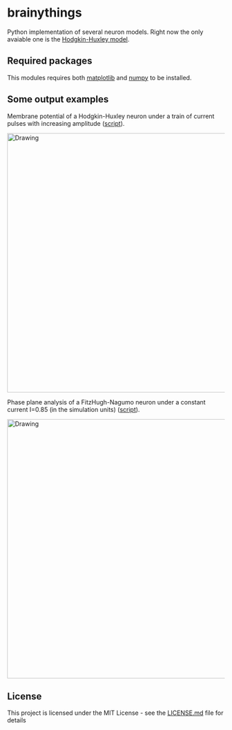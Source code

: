 # brainythings
 
Python implementation of several neuron models. Right now the only avaiable one is the [Hodgkin-Huxley model](https://en.wikipedia.org/wiki/Hodgkin%E2%80%93Huxley_model).

## Required packages

This modules requires both [matplotlib](https://matplotlib.org/) and [numpy](http://www.numpy.org/) to be installed.


## Some output examples

Membrane potential of a Hodgkin-Huxley neuron under a train of current pulses with increasing amplitude ([script](https://github.com/ruhugu/brainythings/blob/master/scripts/trainI.py)).

<img src="https://raw.githubusercontent.com/ruhugu/brainythings/master/output_examples/Itrain0.0-10.0_HH.png" alt="Drawing" width="600"/>

Phase plane analysis of a FitzHugh-Nagumo neuron under a constant current I=0.85 (in the simulation units) ([script](https://github.com/ruhugu/brainythings/blob/master/scripts/phaseplane.py)).

<img src="https://raw.githubusercontent.com/ruhugu/brainythings/master/output_examples/phaseplaneI0.85_FN.gif" alt="Drawing" width="600"/>

## License

This project is licensed under the MIT License - see the [LICENSE.md](LICENSE.md) file for details
